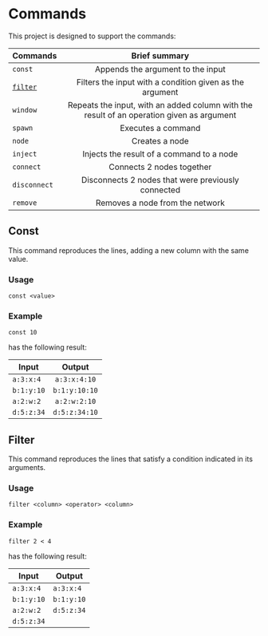 # Commands
This project is designed to support the commands:

| Commands     | Brief summary                                                             |
| ------------ |:------------------------------------------------------------------------------------------:|
| `const`      | Appends the argument to the input                                                          | 
| [`filter`](COMMANDS.mdown#filter) | Filters the input with a condition given as the argument                                   | 
| `window`     | Repeats the input,  with an added column with the result of an operation given as argument | 
| `spawn`      | Executes a command                                                                         | 
| `node`       | Creates a node                                                                             | 
| `inject`     | Injects the result of a command to a node                                                  | 
| `connect`    | Connects 2 nodes together                                                                  | 
| `disconnect` | Disconnects 2 nodes that were previously connected                                         | 
| `remove`     | Removes a node from the network                                                            |

## Const
This command reproduces the lines, adding a new column with the same value.

### Usage
`const <value>`

### Example
```
const 10
```
has the following result:

| Input | Output |
| ----- |:------:|
| `a:3:x:4` | `a:3:x:4:10` |
| `b:1:y:10` | `b:1:y:10:10` |
| `a:2:w:2` | `a:2:w:2:10` |
| `d:5:z:34` | `d:5:z:34:10` |

## Filter
This command reproduces the lines that satisfy a condition indicated in its arguments.

### Usage
`filter <column> <operator> <column>`

### Example
```
filter 2 < 4
```
has the following result:

| Input | Output |
| ----- | ------ |
| `a:3:x:4` | `a:3:x:4` |
| `b:1:y:10` | `b:1:y:10` |
| `a:2:w:2` | `d:5:z:34` |
| `d:5:z:34` |

